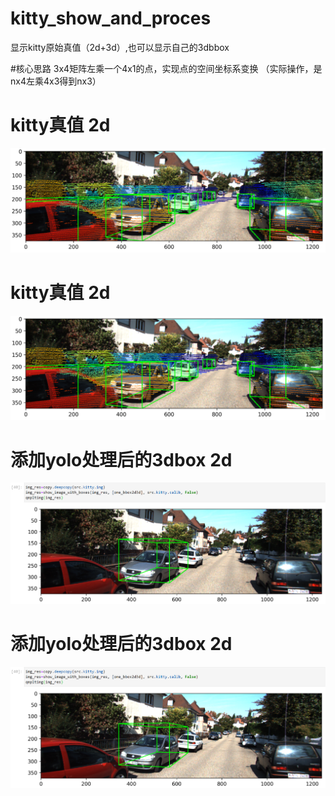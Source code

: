 # kitty_show_and_proces
显示kitty原始真值（2d+3d）,也可以显示自己的3dbbox

#核心思路
3x4矩阵左乘一个4x1的点，实现点的空间坐标系变换
（实际操作，是nx4左乘4x3得到nx3）

# kitty真值 2d
![2d.png](./res/kitty2d.png)

# kitty真值 2d
![2d.png](./res/kitty2d.png)

# 添加yolo处理后的3dbox 2d
![2d.png](./res/yolo2d.png)

# 添加yolo处理后的3dbox 2d
![2d.png](./res/yolo2d.png)
